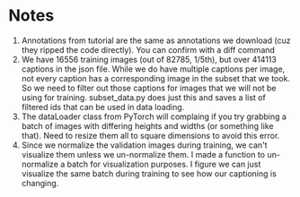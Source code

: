# Notes

1. Annotations from tutorial are the same as annotations we download (cuz they ripped the code directly). You can confirm with a diff command
2. We have 16556 training images (out of 82785, 1/5th), but over 414113 captions in the json file. While we do have multiple captions per image, not every caption has a corresponding image in the subset that we took. So we need to filter out those captions for images that we will not be using for training. subset_data.py does just this and saves a list of filtered ids that can be used in data loading.
3. The dataLoader class from PyTorch will complaing if you try grabbing a batch of images with differing heights and widths (or something like that). Need to resize them all to square dimensions to avoid this error.
4. Since we normalize the validation images during training, we can't visualize them unless we un-normalize them. I made a function to un-normalize a batch for visualization purposes. I figure we can just visualize the same batch during training to see how our captioning is changing.

#